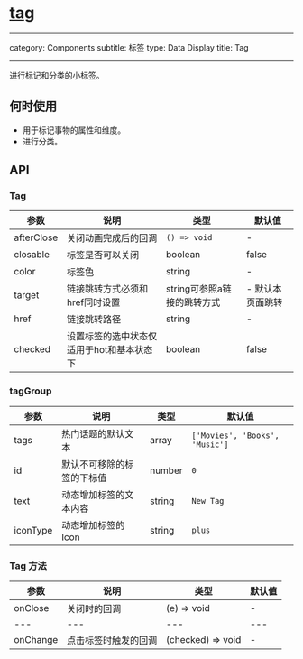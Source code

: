 # [tag](http://naotu.baidu.com/file/1d175d4fe832e9a8805327097df97650?token=d3313986a35d5fb5)


---

category: Components
subtitle: 标签
type: Data Display
title: Tag

---

进行标记和分类的小标签。

## 何时使用

- 用于标记事物的属性和维度。
- 进行分类。

## API

### Tag

| 参数 | 说明 | 类型 | 默认值 |
| --- | --- | --- | --- |
| afterClose | 关闭动画完成后的回调 | `() => void` | - |
| closable | 标签是否可以关闭 | boolean | false |
| color | 标签色 | string | - |
| target | 链接跳转方式必须和href同时设置 | string可参照a链接的跳转方式 | - 默认本页面跳转 |
| href | 链接跳转路径 | string | -  |
| checked | 设置标签的选中状态仅适用于hot和基本状态下 | boolean | false |

### tagGroup

| 参数 | 说明 | 类型 | 默认值 |
| --- | --- | --- | --- |
| tags | 热门话题的默认文本 | array | `['Movies', 'Books', 'Music']` |
| id | 默认不可移除的标签的下标值 | number | `0` |
| text | 动态增加标签的文本内容 | string | `New Tag` |
| iconType | 动态增加标签的Icon | string | `plus` |


### Tag 方法

| 参数 | 说明 | 类型 | 默认值 |
| --- | --- | --- | --- |
| onClose | 关闭时的回调 | (e) => void | - |
| --- | --- | --- | --- |
| onChange | 点击标签时触发的回调 | (checked) => void | - |

